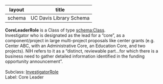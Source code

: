 | layout| title |
| ------------- |:-------------:|
| schema     | UC Davis Library Schema     |

**CoreLeaderRole** is a Class of type [schema:Class](http://schema.org/Class). <br /> 
Investigator who is designated as the lead for a “core”, as a component/project in large multi-project proposals like center grants (e.g. Center ABC, with an Administrative Core, an Education Core, and two projects). NIH refers to it as a “distinct, reviewable part…for which there is a business need to gather detailed information identified in the funding opportunity announcement”.<br /><br />
Subclass: [InvestigatorRole](http://vivoweb.org/ontology/core#InvestigatorRole)<br /> Label: Core Leader<br /> 
